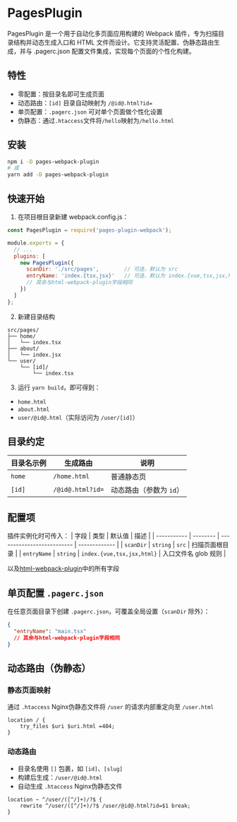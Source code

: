 # PagesPlugin
PagesPlugin 是一个用于自动化多页面应用构建的 Webpack 插件，专为扫描目录结构并动态生成入口和 HTML 文件而设计。它支持灵活配置、伪静态路由生成，并与 .pagerc.json 配置文件集成，实现每个页面的个性化构建。

## 特性
- 零配置：按目录名即可生成页面
- 动态路由：`[id]` 目录自动映射为 `/@id@.html?id=`
- 单页配置：`.pagerc.json` 可对单个页面做个性化设置
- 伪静态：通过`.htaccess`文件将`/hello`映射为`/hello.html`

## 安装
```bash
npm i -D pages-webpack-plugin
# 或
yarn add -D pages-webpack-plugin
```

## 快速开始
1. 在项目根目录新建 webpack.config.js：
```javascript
const PagesPlugin = require('pages-plugin-webpack');

module.exports = {
  // ...
  plugins: [
    new PagesPlugin({
      scanDir: './src/pages',        // 可选，默认为 src
      entryName: 'index.{tsx,jsx}'   // 可选，默认为 index.{vue,tsx,jsx,html}
      // 其余与html-webpack-plugin字段相同
    })
  ]
};
```

2. 新建目录结构
```
src/pages/
├── home/
│   └── index.tsx
├── about/
│   └── index.jsx
└── user/
    └── [id]/
        └── index.tsx
```

3. 运行 `yarn build`，即可得到：
- `home.html`
- `about.html`
- `user/@id@.html`（实际访问为 `/user/[id]`）

## 目录约定
| 目录名示例       | 生成路由            | 说明            |
| ----------- | --------------- | ------------- |
| `home`      | `/home.html`    | 普通静态页         |
| `[id]`      | `/@id@.html?id=`     | 动态路由（参数为 `id`） |

## 配置项
插件实例化时可传入：
| 字段          | 类型       | 默认值                        | 描述            |
| ----------- | -------- | -------------------------- | ------------- |
| `scanDir`   | `string` | `src`                      | 扫描页面根目录       |
| `entryName` | `string` | `index.{vue,tsx,jsx,html}` | 入口文件名 glob 规则 |

以及[html-webpack-plugin](https://github.com/jantimon/html-webpack-plugin#options)中的所有字段

## 单页配置 `.pagerc.json`
在任意页面目录下创建 `.pagerc.json`，可覆盖全局设置（`scanDir` 除外）：
```json
{
  "entryName": "main.tsx"
  // 其余与html-webpack-plugin字段相同
}
```

## 动态路由（伪静态）

### 静态页面映射
通过 `.htaccess` Nginx伪静态文件将 `/user` 的请求内部重定向至 `/user.html`
```
location / {
    try_files $uri $uri.html =404;
}
```

### 动态路由
- 目录名使用 `[]` 包裹，如 `[id]`、`[slug]`
- 构建后生成：`/user/@id@.html`
- 自动生成 `.htaccess` Nginx伪静态文件
```
location ~ ^/user/([^/]+)/?$ {
    rewrite ^/user/([^/]+)/?$ /user/@id@.html?id=$1 break;
}
```

